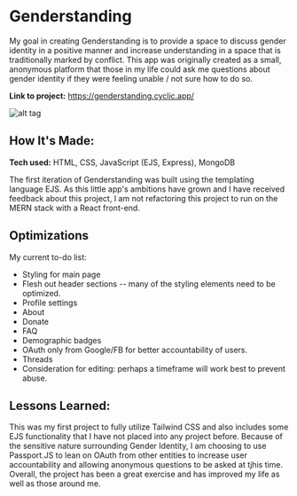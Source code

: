 # Genderstanding
My goal in creating Genderstanding is to provide a space to discuss gender identity in a positive manner and increase understanding in a space that is traditionally marked by conflict. This app was originally created as a small, anonymous platform that those in my life could ask me questions about gender identity if they were feeling unable / not sure how to do so.

**Link to project:** https://genderstanding.cyclic.app/ 

![alt tag](https://www.jsalaski.com/genderstanding-logo-resize.webp)

## How It's Made:

**Tech used:** HTML, CSS, JavaScript (EJS, Express), MongoDB

The first iteration of Genderstanding was built using the templating language EJS. As this little app's ambitions have grown and I have received feedback about this project, I am not refactoring this project to run on the MERN stack with a React front-end.

## Optimizations

My current to-do list:
- Styling for main page
- Flesh out header sections -- many of the styling elements need to be optimized.
-   Profile settings
-   About
-   Donate
-   FAQ
-   Demographic badges
- OAuth only from Google/FB for better accountability of users.
- Threads
- Consideration for editing: perhaps a timeframe will work best to prevent abuse.

## Lessons Learned:

This was my first project to fully utilize Tailwind CSS and also includes some EJS functionality that I have not placed into any project before. Because of the sensitive nature surrounding Gender Identity, I am choosing to use Passport.JS to lean on OAuth from other entities to increase user accountability and allowing anonymous questions to be asked at tjhis time. Overall, the project has been a great exercise and has improved my life as well as those around me.
